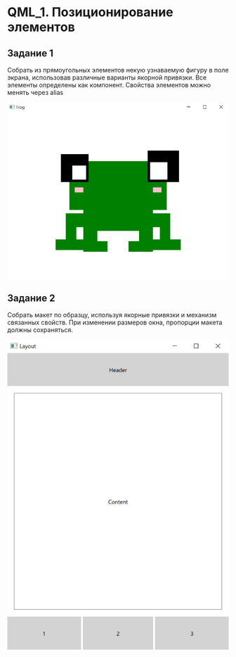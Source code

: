 # QML_1. Позиционирование элементов

## Задание 1

Собрать из прямоугольных элементов некую узнаваемую фигуру в поле экрана, использовав различные варианты якорной привязки.
Все элементы определены как компонент. Свойства элементов можно менять через alias

![screenshot_1](https://github.com/EkaterinaKugot/qml/blob/main/positioning_elements/1_task/frog.png)

## Задание 2

Собрать макет по образцу, используя якорные привязки и механизм связанных свойств. При изменении размеров окна, пропорции макета должны сохраняться.

![screenshot_1](https://github.com/EkaterinaKugot/qml/blob/main/positioning_elements/2_task/layout.png)
